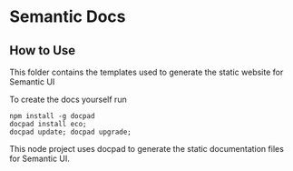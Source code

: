 # Semantic Docs

## How to Use

This folder contains the templates used to generate the static website for Semantic UI

To create the docs yourself run

```
npm install -g docpad
docpad install eco;
docpad update; docpad upgrade;
```

This node project uses docpad to generate the static documentation files for Semantic UI.


